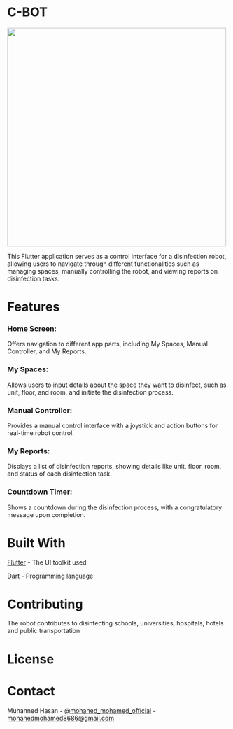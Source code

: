 # C-BOT
<div>
<img src="https://github.com/MOHANED8/C-bot/assets/79280405/d144a8a0-b5e9-4813-a72a-d906db90d161" width="500" hight="500"
</div>


This Flutter application serves as a control interface for a disinfection robot, allowing users to navigate through different functionalities such as managing spaces, manually controlling the robot, and viewing reports on disinfection tasks.

# Features

### Home Screen:
Offers navigation to different app parts, including My Spaces, Manual Controller, and My Reports.

### My Spaces: 
Allows users to input details about the space they want to disinfect, such as unit, floor, and room, and initiate the disinfection process.

### Manual Controller: 
Provides a manual control interface with a joystick and action buttons for real-time robot control.

### My Reports: 
Displays a list of disinfection reports, showing details like unit, floor, room, and status of each disinfection task.

### Countdown Timer: 
Shows a countdown during the disinfection process, with a congratulatory message upon completion.

# Built With

[Flutter](https://flutter.dev/) - The UI toolkit used

[Dart](https://dart.dev/) - Programming language

# Contributing

The robot contributes to disinfecting schools, universities, hospitals, hotels and public transportation

# License



# Contact

Muhanned Hasan - [@mohaned_mohamed_official](https://www.instagram.com/mohaned_mohamed_official/) - mohanedmohamed8686@gmail.com
